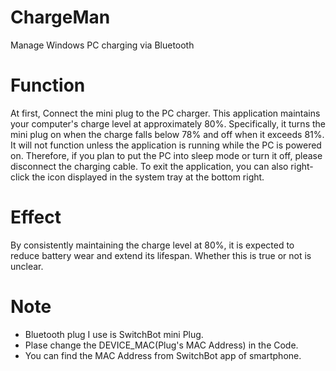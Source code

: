 # ChargeMan
Manage Windows PC charging via Bluetooth

# Function
At first, Connect the mini plug to the PC charger.
This application maintains your computer's charge level at approximately 80%.
Specifically, it turns the mini plug on when the charge falls below 78% and off when it exceeds 81%.
It will not function unless the application is running while the PC is powered on. Therefore, if you plan to put the PC into sleep mode or turn it off, please disconnect the charging cable.
To exit the application, you can also right-click the icon displayed in the system tray at the bottom right.

# Effect
By consistently maintaining the charge level at 80%, it is expected to reduce battery wear and extend its lifespan.
Whether this is true or not is unclear.

# Note
- Bluetooth plug I use is SwitchBot mini Plug.
- Plase change the DEVICE_MAC(Plug's MAC Address) in the Code.
- You can find the MAC Address from SwitchBot app of smartphone.
